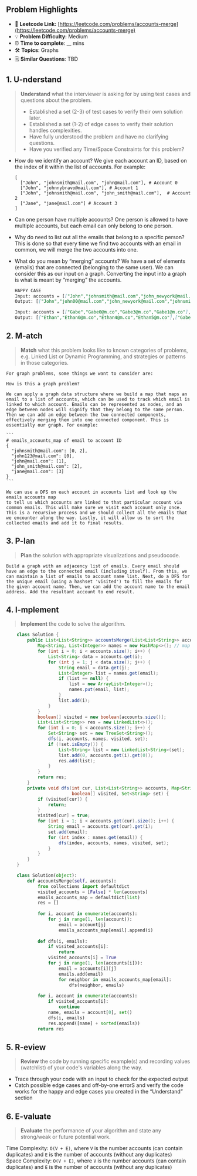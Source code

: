## Problem Highlights

* 🔗 **Leetcode Link:** [https://leetcode.com/problems/accounts-merge](https://leetcode.com/problems/accounts-merge)
* 💡 **Problem Difficulty:** Medium
* ⏰ **Time to complete**: __ mins
* 🛠️ **Topics**: Graphs
* 🗒️ **Similar Questions**: TBD

## 1. **U-nderstand**

> **Understand** what the interviewer is asking for by using test cases and questions about the problem.
> 
> - Established a set (2-3) of test cases to verify their own solution later.
> - Established a set (1-2) of edge cases to verify their solution handles complexities.
> - Have fully understood the problem and have no clarifying questions.
> - Have you verified any Time/Space Constraints for this problem?

- How do we identify an account?
    We give each account an ID, based on the index of it within the list of accounts. For example: 
    
    ```
    [
      ["John", "johnsmith@mail.com", "john@mail.com"], # Account 0
      ["John", "johnnybravo@mail.com"], # Account 1
      ["John", "johnsmith@mail.com", "john_smith@mail.com"],  # Account 2
      ["Jane", "jane@mail.com"] # Account 3
    ]
    ```
    
- Can one person have multiple accounts? One person is allowed to have multiple accounts, but each email can only belong to one person.
    
- Why do need to list out all the emails that belong to a specific person? This is done so that every time we find two accounts with an email in common, we will merge the two accounts into one.
    
- What do you mean by “merging” accounts? We have a set of elements (emails) that are connected (belonging to the same user). We can consider this as our input on a graph. Converting the input into a graph is what is meant by “merging” the accounts.
    
    ```markdown
    HAPPY CASE
    Input: accounts = [["John","johnsmith@mail.com","john_newyork@mail.com"],["John","johnsmith@mail.com","john00@mail.com"],["Mary","mary@mail.com"],["John","johnnybravo@mail.com"]]
    Output: [["John","john00@mail.com","john_newyork@mail.com","johnsmith@mail.com"],["Mary","mary@mail.com"],["John","johnnybravo@mail.com"]]
    
    Input: accounts = [["Gabe","Gabe0@m.co","Gabe3@m.co","Gabe1@m.co"],["Kevin","Kevin3@m.co","Kevin5@m.co","Kevin0@m.co"],["Ethan","Ethan5@m.co","Ethan4@m.co","Ethan0@m.co"],["Hanzo","Hanzo3@m.co","Hanzo1@m.co","Hanzo0@m.co"],["Fern","Fern5@m.co","Fern1@m.co","Fern0@m.co"]]
    Output: [["Ethan","Ethan0@m.co","Ethan4@m.co","Ethan5@m.co"],["Gabe","Gabe0@m.co","Gabe1@m.co","Gabe3@m.co"],["Hanzo","Hanzo0@m.co","Hanzo1@m.co","Hanzo3@m.co"],["Kevin","Kevin0@m.co","Kevin3@m.co","Kevin5@m.co"],["Fern","Fern0@m.co","Fern1@m.co","Fern5@m.co"]]
    ```
    
## 2. M-atch

> **Match** what this problem looks like to known categories of problems, e.g. Linked List or Dynamic Programming, and strategies or patterns in those categories.
    
    For graph problems, some things we want to consider are:
    
    How is this a graph problem?
    
    We can apply a graph data structure where we build a map that maps an email to a list of accounts, which can be used to track which email is linked to which account. Emails can be represented as nodes, and an edge between nodes will signify that they belong to the same person. Then we can add an edge between the two connected components, effectively merging them into one connected component. This is essentially our graph. For example:
    
    ```
    # emails_accounts_map of email to account ID
    {
      "johnsmith@mail.com": [0, 2],
      "john123@mail.com": [0],
      "john@mail.com": [1],
      "john_smith@mail.com": [2],
      "jane@mail.com": [3]
    }
    ```
    
    We can use a DFS on each account in accounts list and look up the emails accounts map
    to tell us which accounts are linked to that particular account via common emails. This will make sure we visit each account only once. This is a recursive process and we should collect all the emails that we encounter along the way. Lastly, it will allow us to sort the collected emails and add it to final results. 
    
## 3. P-lan
    
> **Plan** the solution with appropriate visualizations and pseudocode.
    
    Build a graph with an adjacency list of emails. Every email should have an edge to the connected email (including itself). From this, we can maintain a list of emails to account name list. Next, do a DFS for the unique email (using a hashset 'visited') to fill the emails for the given account name. Then, we can add the account name to the email address. Add the resultant account to end result.
    
## 4. I-mplement

> **Implement** the code to solve the algorithm.
    
```java
    class Solution {
        public List<List<String>> accountsMerge(List<List<String>> accounts) {
            Map<String, List<Integer>> names = new HashMap<>(); // map email to names using indexes
            for (int i = 0; i < accounts.size(); i++) {
                List<String> data = accounts.get(i);
                for (int j = 1; j < data.size(); j++) {
                    String email = data.get(j);
                    List<Integer> list = names.get(email);
                    if (list == null) {
                        list = new ArrayList<Integer>();
                        names.put(email, list);
                    }
                    list.add(i);
                }
            }
            boolean[] visited = new boolean[accounts.size()];
            List<List<String>> res = new LinkedList<>();
            for (int i = 0; i < accounts.size(); i++) {
                Set<String> set = new TreeSet<String>();
                dfs(i, accounts, names, visited, set);
                if (!set.isEmpty()) {
                    List<String> list = new LinkedList<String>(set);
                    list.add(0, accounts.get(i).get(0));
                    res.add(list);
                }
            }
            return res;
        }
        private void dfs(int cur, List<List<String>> accounts, Map<String, List<Integer>> names, 
                         boolean[] visited, Set<String> set) {
            if (visited[cur]) {
                return;
            }
            visited[cur] = true;
            for (int i = 1; i < accounts.get(cur).size(); i++) {
                String email = accounts.get(cur).get(i);
                set.add(email);
                for (int index : names.get(email)) {
                    dfs(index, accounts, names, visited, set);
                }
            }
        }
    }
```
    
```python
    class Solution(object):
        def accountsMerge(self, accounts):
            from collections import defaultdict
            visited_accounts = [False] * len(accounts)
            emails_accounts_map = defaultdict(list)
            res = []
          
            for i, account in enumerate(accounts):
                for j in range(1, len(account)):
                    email = account[j]
                    emails_accounts_map[email].append(i)
          
            def dfs(i, emails):
                if visited_accounts[i]:
                    return
                visited_accounts[i] = True
                for j in range(1, len(accounts[i])):
                    email = accounts[i][j]
                    emails.add(email)
                    for neighbor in emails_accounts_map[email]:
                        dfs(neighbor, emails)
            
            for i, account in enumerate(accounts):
                if visited_accounts[i]:
                    continue
                name, emails = account[0], set()
                dfs(i, emails)
                res.append([name] + sorted(emails))
            return res
```
    
## 5. R-eview
    
> **Review** the code by running specific example(s) and recording values (watchlist) of your code's variables along the way.

- Trace through your code with an input to check for the expected output
- Catch possible edge cases and off-by-one errorS and verify the code works for the happy and edge cases you created in the “Understand” section

    
## 6. E-valuate

> **Evaluate** the performance of your algorithm and state any strong/weak or future potential work.

Time Complexity: `O(V + E)`, where `V` is the number accounts (can contain duplicates) and `E` is the number of accounts (without any duplicates)
<br>
Space Complexity: `O(V + E)`, where `V` is the number accounts (can contain duplicates) and `E` is the number of accounts (without any duplicates)